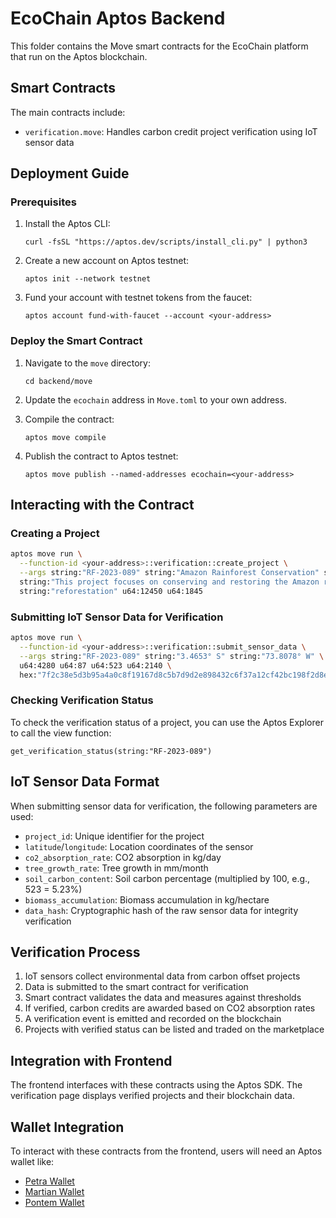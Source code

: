# EcoChain Aptos Backend

This folder contains the Move smart contracts for the EcoChain platform that run on the Aptos blockchain.

## Smart Contracts

The main contracts include:

- `verification.move`: Handles carbon credit project verification using IoT sensor data

## Deployment Guide

### Prerequisites

1. Install the Aptos CLI:
   ```
   curl -fsSL "https://aptos.dev/scripts/install_cli.py" | python3
   ```

2. Create a new account on Aptos testnet:
   ```
   aptos init --network testnet
   ```

3. Fund your account with testnet tokens from the faucet:
   ```
   aptos account fund-with-faucet --account <your-address>
   ```

### Deploy the Smart Contract

1. Navigate to the `move` directory:
   ```
   cd backend/move
   ```

2. Update the `ecochain` address in `Move.toml` to your own address.

3. Compile the contract:
   ```
   aptos move compile
   ```

4. Publish the contract to Aptos testnet:
   ```
   aptos move publish --named-addresses ecochain=<your-address>
   ```

## Interacting with the Contract

### Creating a Project

```bash
aptos move run \
  --function-id <your-address>::verification::create_project \
  --args string:"RF-2023-089" string:"Amazon Rainforest Conservation" string:"Brazil" \
  string:"This project focuses on conserving and restoring the Amazon rainforest" \
  string:"reforestation" u64:12450 u64:1845
```

### Submitting IoT Sensor Data for Verification

```bash
aptos move run \
  --function-id <your-address>::verification::submit_sensor_data \
  --args string:"RF-2023-089" string:"3.4653° S" string:"73.8078° W" \
  u64:4280 u64:87 u64:523 u64:2140 \
  hex:"7f2c38e5d3b95a4a0c8f19167d8c5b7d9d2e898432c6f37a12cf42bc198f2d8e"
```

### Checking Verification Status

To check the verification status of a project, you can use the Aptos Explorer to call the view function:

```
get_verification_status(string:"RF-2023-089")
```

## IoT Sensor Data Format

When submitting sensor data for verification, the following parameters are used:

- `project_id`: Unique identifier for the project
- `latitude`/`longitude`: Location coordinates of the sensor
- `co2_absorption_rate`: CO2 absorption in kg/day
- `tree_growth_rate`: Tree growth in mm/month
- `soil_carbon_content`: Soil carbon percentage (multiplied by 100, e.g., 523 = 5.23%)
- `biomass_accumulation`: Biomass accumulation in kg/hectare
- `data_hash`: Cryptographic hash of the raw sensor data for integrity verification

## Verification Process

1. IoT sensors collect environmental data from carbon offset projects
2. Data is submitted to the smart contract for verification
3. Smart contract validates the data and measures against thresholds
4. If verified, carbon credits are awarded based on CO2 absorption rates
5. A verification event is emitted and recorded on the blockchain
6. Projects with verified status can be listed and traded on the marketplace

## Integration with Frontend

The frontend interfaces with these contracts using the Aptos SDK. The verification page displays verified projects and their blockchain data.

## Wallet Integration

To interact with these contracts from the frontend, users will need an Aptos wallet like:

- [Petra Wallet](https://petra.app/)
- [Martian Wallet](https://martianwallet.xyz/)
- [Pontem Wallet](https://pontem.network/) 